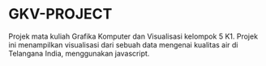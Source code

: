 # GKV-PROJECT
Projek mata kuliah Grafika Komputer dan Visualisasi kelompok 5 K1. Projek ini menampilkan visualisasi dari sebuah data mengenai kualitas air di Telangana India, menggunakan javascript.
